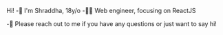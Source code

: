 
Hi!
-👋 I'm Shraddha, 18y/o
-👨‍💻 Web engineer, focusing on ReactJS
<!-- 🧱 Previous projects? => shraddhasingh.com -->

-💬 Please reach out to me if you have any questions or just want to say hi!

<!---
shrad059/shrad059 is a ✨ special ✨ repository because its `README.md` (this file) appears on your GitHub profile.
You can click the Preview link to take a look at your changes.
--->
